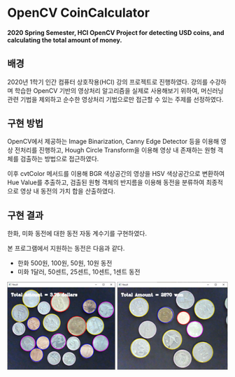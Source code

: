 # OpenCV CoinCalculator
#### 2020 Spring Semester, HCI OpenCV Project for detecting USD coins, and calculating the total amount of money.

## 배경
2020년 1학기 인간 컴퓨터 상호작용(HCI) 강의 프로젝트로 진행하였다.
강의를 수강하며 학습한 OpenCV 기반의 영상처리 알고리즘을 실제로 사용해보기 위하여,
머신러닝 관련 기법을 제외하고 순수한 영상처리 기법으로만 접근할 수 있는 주제를 선정하였다.

## 구현 방법
OpenCV에서 제공하는 Image Binarization, Canny Edge Detector 등을 이용해 영상 전처리를 진행하고,
Hough Circle Transform을 이용해 영상 내 존재하는 원형 객체를 검출하는 방법으로 접근하였다. 

이후 cvtColor 메서드를 이용해 BGR 색상공간의 영상을 HSV 색상공간으로 변환하여 Hue Value를 추출하고,
검출된 원형 객체의 반지름을 이용해 동전을 분류하여 최종적으로 영상 내 동전의 가치 합을 산출하였다.

## 구현 결과
한화, 미화 동전에 대한 동전 자동 계수기를 구현하였다.

본 프로그램에서 지원하는 동전은 다음과 같다.
- 한화 500원, 100원, 50원, 10원 동전
- 미화 1달러, 50센트, 25센트, 10센트, 1센트 동전 

![구현 결과물](https://github.com/tom9744/HCI_CoinCalculator/blob/master/result.png)

